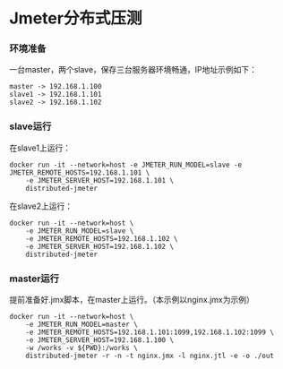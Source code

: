# Jmeter分布式压测


### 环境准备

一台master，两个slave，保存三台服务器环境畅通，IP地址示例如下：

```
master -> 192.168.1.100
slave1 -> 192.168.1.101
slave2 -> 192.168.1.102
```

### slave运行

在slave1上运行：
```shell
docker run -it --network=host -e JMETER_RUN_MODEL=slave -e JMETER_REMOTE_HOSTS=192.168.1.101 \
    -e JMETER_SERVER_HOST=192.168.1.101 \
    distributed-jmeter
```

在slave2上运行：
```shell
docker run -it --network=host \
    -e JMETER_RUN_MODEL=slave \
    -e JMETER_REMOTE_HOSTS=192.168.1.102 \
    -e JMETER_SERVER_HOST=192.168.1.102 \
    distributed-jmeter
```

### master运行

提前准备好.jmx脚本，在master上运行。（本示例以nginx.jmx为示例）


```shell
docker run -it --network=host \
    -e JMETER_RUN_MODEL=master \
    -e JMETER_REMOTE_HOSTS=192.168.1.101:1099,192.168.1.102:1099 \
    -e JMETER_SERVER_HOST=192.168.1.100 \
    -w /works -v ${PWD}:/works \
    distributed-jmeter -r -n -t nginx.jmx -l nginx.jtl -e -o ./out

```

